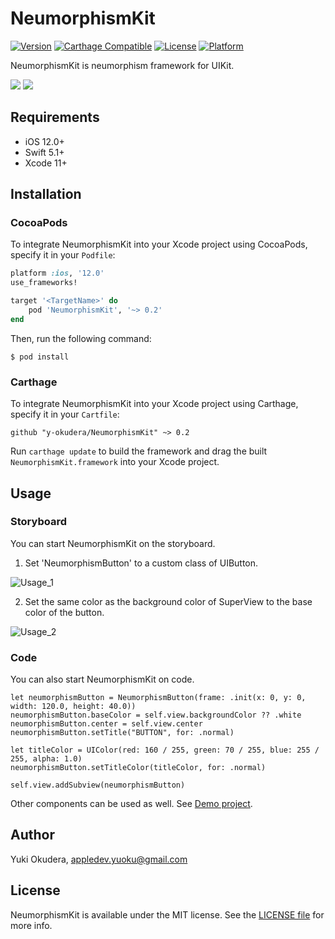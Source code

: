 # NeumorphismKit

[![Version](https://img.shields.io/cocoapods/v/NeumorphismKit.svg?style=flat)](http://cocoapods.org/pods/NeumorphismKit)
[![Carthage Compatible](https://img.shields.io/badge/Carthage-compatible-4BC51D.svg?style=flat)](https://github.com/y-okudera/NeumorphismKit)
[![License](https://img.shields.io/cocoapods/l/NeumorphismKit.svg?style=flat)](http://cocoapods.org/pods/NeumorphismKit)
[![Platform](https://img.shields.io/cocoapods/p/NeumorphismKit.svg?style=flat)](http://cocoapods.org/pods/NeumorphismKit)

NeumorphismKit is neumorphism framework for UIKit.

![](https://user-images.githubusercontent.com/25205138/90653820-9e6c3300-e27a-11ea-8cc7-70a58c30d35c.png) ![](https://user-images.githubusercontent.com/25205138/90653825-a1ffba00-e27a-11ea-9ccc-46b9ade19b16.png)


## Requirements

- iOS 12.0+
- Swift 5.1+
- Xcode 11+

## Installation

### CocoaPods

To integrate NeumorphismKit into your Xcode project using CocoaPods, specify it in your `Podfile`:

```ruby
platform :ios, '12.0'
use_frameworks!

target '<TargetName>' do
    pod 'NeumorphismKit', '~> 0.2'
end
```

Then, run the following command:

```
$ pod install
```

### Carthage

To integrate NeumorphismKit into your Xcode project using Carthage, specify it in your `Cartfile`:

```
github "y-okudera/NeumorphismKit" ~> 0.2
```

Run `carthage update` to build the framework and drag the built `NeumorphismKit.framework` into your Xcode project.

## Usage

### Storyboard
You can start NeumorphismKit on the storyboard.

1. Set 'NeumorphismButton' to a custom class of UIButton.

![Usage_1](https://user-images.githubusercontent.com/25205138/90649602-e046aa80-e275-11ea-870e-8a6828ba895e.png)

2. Set the same color as the background color of SuperView to the base color of the button.

![Usage_2](https://user-images.githubusercontent.com/25205138/90649635-e8064f00-e275-11ea-9040-6abd8cbc2c73.png)

### Code
You can also start NeumorphismKit on code.

```
let neumorphismButton = NeumorphismButton(frame: .init(x: 0, y: 0, width: 120.0, height: 40.0))
neumorphismButton.baseColor = self.view.backgroundColor ?? .white
neumorphismButton.center = self.view.center
neumorphismButton.setTitle("BUTTON", for: .normal)

let titleColor = UIColor(red: 160 / 255, green: 70 / 255, blue: 255 / 255, alpha: 1.0)
neumorphismButton.setTitleColor(titleColor, for: .normal)

self.view.addSubview(neumorphismButton)
```

Other components can be used as well.
See [Demo project](https://github.com/y-okudera/NeumorphismKit/blob/master/Demo).

## Author

Yuki Okudera, appledev.yuoku@gmail.com

## License

NeumorphismKit is available under the MIT license. See the [LICENSE file](https://github.com/y-okudera/NeumorphismKit/blob/master/LICENSE) for more info.
